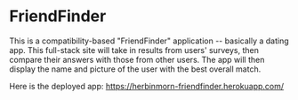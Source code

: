 # FriendFinder

This is a compatibility-based "FriendFinder" application -- basically a dating app. This full-stack site will take in results from users' surveys, then compare their answers with those from other users. The app will then display the name and picture of the user with the best overall match.


Here is the deployed app: https://herbinmorn-friendfinder.herokuapp.com/
